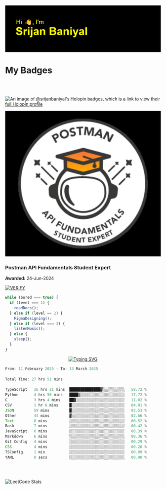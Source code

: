 ![Header](./header.png)

# My Badges

<Br />
<Br />

[![An image of @srijanbaniyal's Holopin badges, which is a link to view their full Holopin profile](https://holopin.me/srijanbaniyal)](https://holopin.io/@srijanbaniyal)

[![Postman API Fundamentals Student Expert](/Postman.jpeg)](https://api.badgr.io/public/assertions/r9BLLy0oTfKJBbkGuDI1zA)

### Postman API Fundamentals Student Expert

**Awarded:** 24-Jun-2024

[![VERIFY](https://img.shields.io/badge/VERIFY-blue)](https://badgecheck.io?url=https%3A%2F%2Fapi.badgr.io%2Fpublic%2Fassertions%2Fr9BLLy0oTfKJBbkGuDI1zA)

```javascript
while (bored === true) {
  if (level === 1) {
    readDocs();
  } else if (level == 2) {
    FigmaDesigning();
  } else if (level === 3) {
    listenMusic();
  } else {
    sleep();
  }
}
```

<p align="center">
  <a href="https://git.io/typing-svg"><img src="https://readme-typing-svg.demolab.com?font=Tilt+Prism&size=30&pause=1000&color=0FF75B&center=true&vCenter=true&width=800&height=80&lines=Time+spent+on+various+Programming+languages" alt="Typing SVG" /></a>
</p>

<!--START_SECTION:waka-->

```TypeScript
From: 11 February 2025 - To: 13 March 2025

Total Time: 27 hrs 51 mins

TypeScript   16 hrs 21 mins  ██████████████▓░░░░░░░░░░   58.72 %
Python       4 hrs 56 mins   ████▒░░░░░░░░░░░░░░░░░░░░   17.72 %
C            3 hrs 4 mins    ██▓░░░░░░░░░░░░░░░░░░░░░░   11.02 %
CSV          1 hr 6 mins     █░░░░░░░░░░░░░░░░░░░░░░░░   04.01 %
JSON         59 mins         █░░░░░░░░░░░░░░░░░░░░░░░░   03.53 %
Other        44 mins         ▓░░░░░░░░░░░░░░░░░░░░░░░░   02.66 %
Text         8 mins          ░░░░░░░░░░░░░░░░░░░░░░░░░   00.52 %
Bash         7 mins          ░░░░░░░░░░░░░░░░░░░░░░░░░   00.42 %
JavaScript   6 mins          ░░░░░░░░░░░░░░░░░░░░░░░░░   00.39 %
Markdown     6 mins          ░░░░░░░░░░░░░░░░░░░░░░░░░   00.36 %
Git Config   4 mins          ░░░░░░░░░░░░░░░░░░░░░░░░░   00.29 %
CSS          4 mins          ░░░░░░░░░░░░░░░░░░░░░░░░░   00.26 %
TSConfig     1 min           ░░░░░░░░░░░░░░░░░░░░░░░░░   00.09 %
YAML         0 secs          ░░░░░░░░░░░░░░░░░░░░░░░░░   00.00 %
```

<!--END_SECTION:waka-->

<Br />
<Br />

![LeetCode Stats](https://leetcard.jacoblin.cool/Srijan-Baniyal?theme=dark&font=Rasa&ext=contest)
